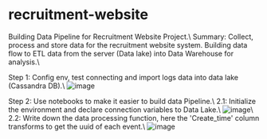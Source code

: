 # recruitment-website
Building Data Pipeline for Recruitment Website Project.\\
Summary: Collect, process and store data for the recruitment website system. Building data flow to ETL data from the server
(Data lake) into Data Warehouse for analysis.\\

Step 1: Config env, test connecting and import logs data into data lake (Cassandra DB).\\
![image](https://github.com/hiepphde/recruitment-website/assets/84515603/3a32536b-7304-4c43-9b94-7d8e1e2986be)

Step 2: Use notebooks to make it easier to build data Pipeline.\\
  2.1: Initialize the environment and declare connection variables to Data Lake.\\
  ![image](https://github.com/hiepphde/recruitment-website/assets/84515603/4dabc4da-0ae1-4ede-8ae7-3607a8112d36)\\
  2.2: Write down the data processing function, here the 'Create_time' column transforms to get the uuid of each event.\\
  ![image](https://github.com/hiepphde/recruitment-website/assets/84515603/1cf7da53-644d-4a78-932b-af2e67a92b37)

